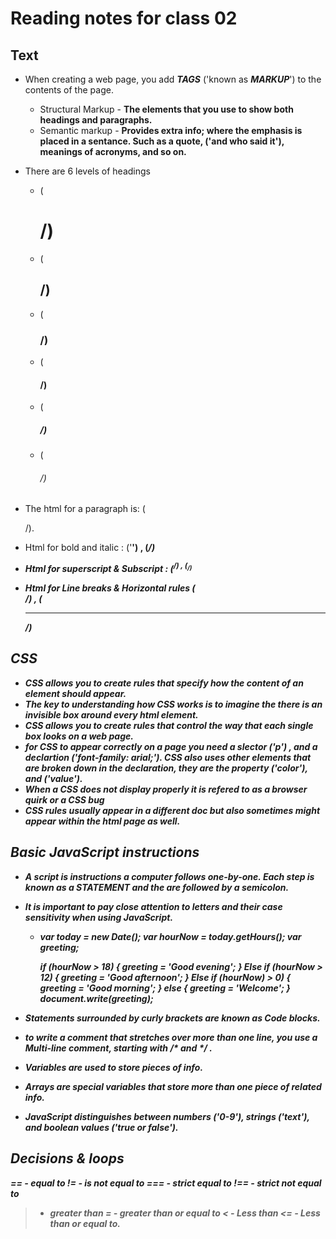 # Reading notes for class 02

## Text

- When creating a web page, you add **_TAGS_** ('known as **_MARKUP_**') to the contents of the page.
    * Structural Markup - **The elements that you use to show both headings and paragraphs.**
    * Semantic markup - **Provides extra info; where the emphasis is placed in a sentance. Such as a quote, ('and who said it'), meanings of acronyms, and so on.**

- There are 6 levels of headings 
   * (<h1>/)
   * (<h2>/)
   * (<h3>/)
   * (<h4>/)
   * (<h5>/)
   * (<h6>/)

- The html for a paragraph is: (<p>/).
- Html for bold and italic : ('<b>') , (<i>/)
- Html for superscript & Subscript : (<sup>/) , (<sub>/)
- Html for Line breaks & Horizontal rules (<br />/) , (<hr />/)

## CSS

- *CSS* allows you to create rules that specify how the content of an element should appear.
- The key to understanding how CSS works is to imagine the there is an invisible box around every html element.
- CSS allows you to create rules that control the way that each single box looks on a web page.
- for CSS to appear correctly on a page you need a slector ('p') , and a declartion ('font-family: arial;').
CSS also uses other elements that are broken down in the declaration, they are the property ('color'), and ('value').
- When a CSS does not display properly it is refered to as a **browser quirk** or a **CSS** bug 
- CSS rules usually appear in a different doc but also sometimes might appear within the html page as well.

## Basic JavaScript instructions

- A script is instructions a computer follows one-by-one. Each step is known as a **STATEMENT** and the are followed by a semicolon.
- It is important to pay close attention to letters and their case sensitivity when using JavaScript.
  - var today = new Date();
    var hourNow = today.getHours();
    var greeting;

    if (hourNow > 18) {
       greeting = 'Good evening';
  } Else if (hourNow > 12) {
       greeting = 'Good afternoon';
  } Else if (hourNow) > 0) {
       greeting = 'Good morning';
  } else {
       greeting = 'Welcome';
  }
  document.write(greeting);

- Statements surrounded by curly brackets are known as **Code blocks**.
- to write a comment that stretches over more than one line, you use a **Multi-line** comment, starting with **/*** and ***/** .
- **Variables** are used to store pieces of info.
- **Arrays** are special variables that store more than one piece of related info.
- **JavaScript** distinguishes between numbers ('0-9'), strings ('text'), and boolean values ('true or false').

## Decisions & loops

  == - equal to
  != - is not equal to
  === - strict equal to
  !== - strict not equal to
  > - greater than
  >= - greater than or equal to
  < - Less than
  <= - Less than or equal to.
